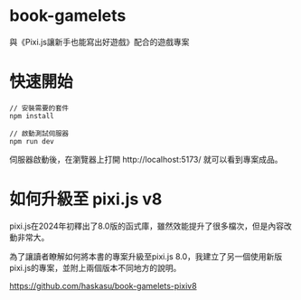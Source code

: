 # book-gamelets

與《Pixi.js讓新手也能寫出好遊戲》配合的遊戲專案

# 快速開始

```
// 安裝需要的套件
npm install

// 啟動測試伺服器
npm run dev
```

伺服器啟動後，在瀏覽器上打開 http://localhost:5173/ 就可以看到專案成品。

# 如何升級至 pixi.js v8

pixi.js在2024年初釋出了8.0版的函式庫，雖然效能提升了很多檔次，但是內容改動非常大。

為了讓讀者瞭解如何將本書的專案升級至pixi.js 8.0，我建立了另一個使用新版pixi.js的專案，並附上兩個版本不同地方的說明。

https://github.com/haskasu/book-gamelets-pixiv8